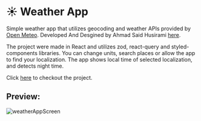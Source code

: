 # :sunny: Weather App
Simple weather app that utilizes geocoding and weather APIs provided by [Open Meteo](https://open-meteo.com/). Developed And Desgined by Ahmad Said Husirami [here](https://ahmad-husirami.vercel.app/).  


The project were made in React and utilizes zod, react-query and styled-components libraries. You can change units, search places or allow the app to find your localization. The app shows local time of selected localization, and detects night time. 


Click [here](https://kamilkazor.github.io/weather_app/) to checkout the project. 
## Preview:
![weatherAppScreen](https://user-images.githubusercontent.com/79405091/211372049-041d5837-fb3b-41aa-a3c6-30acb823069c.png)
